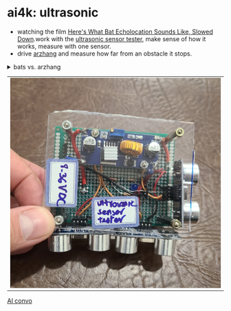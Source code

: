 # ai4k: ultrasonic

- watching the film [Here's What Bat Echolocation Sounds Like, Slowed Down](https://youtu.be/qJOloliWvB8?si=_lzHkcyTP0B1S7Ba).work with the [ultrasonic sensor tester](https://github.com/kamangir/bluer-sbc/blob/main/bluer_sbc/docs/ultrasonic-sensor-tester.md), make sense of how it works, measure with one sensor.
- drive [arzhang](https://github.com/kamangir/bluer-ugv/tree/main/bluer_ugv/docs/arzhang) and measure how far from an obstacle it stops.



<details>
<summary> bats vs. arzhang</summary>



| **Feature** | **Bats (Biological Echolocation)** | [**Arzhang (UGV)**](https://github.com/kamangir/bluer-ugv/tree/main/bluer_ugv/docs/arzhang) |
| - | - | - |
| **Signal Source & Receiver** | Emits ultrasonic chirps and listens with highly tuned ears | Uses HC-SR04 ultrasonic modules for transmit and receive |
| **Processing Unit** | Brain computes echo delay, Doppler shift, and object shape | Raspberry Pi running the `bluer-ugv` AI stack processes echo data |
| **Frequency Range** | ~20 – 200 kHz, species-dependent | ~40 kHz (configurable per sensor) |
| **Range & Resolution** | Up to several meters, sub-millimeter precision | 5 – 300 cm effective range, ±5 mm resolution |
| **Purpose** | Navigation, hunting, and obstacle avoidance in darkness | Obstacle avoidance, wall following, and AI-guided movement |
| **Adaptability** | Dynamically adjusts chirp pattern and frequency to context | Adjusts sampling rate and response thresholds (`clear`, `warning`, `danger`) |
| **Output Representation** | Builds a spatial map in the brain for real-time flight control | Generates sensor-fusion maps for motion planning and LED feedback |
| **Design Principle** | Evolved biological system | Engineered biomimicry inspired by bats’ echolocation |

</details>


|   |
| --- |
| [![image](https://github.com/kamangir/assets2/raw/main/ultrasonic-sensor-tester/00.jpg?raw=true)](https://github.com/kamangir/assets2/raw/main/ultrasonic-sensor-tester/00.jpg?raw=true) |

[AI convo](https://chatgpt.com/c/68eb90c3-fd94-8332-ab1b-2b45871b2c3a)
